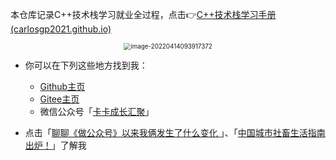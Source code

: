 本仓库记录C++技术栈学习就业全过程，点击👉[C++技术栈学习手册 (carlosgp2021.github.io)](https://carlosgp2021.github.io/r2BAT/#/)

<div align=center><img src="https://cdn.jsdelivr.net/gh/CARLOSGP2021/myFigures/img/202204140939464.png" alt="image-20220414093917372" style="zoom:70%;" /></div>

- 你可以在下列这些地方找到我：
  - [Github主页](https://github.com/CARLOSGP2021)
  - [Gitee主页](https://gitee.com/gp21)
  - 微信公众号「[卡卡成长汇聚](https://cdn.jsdelivr.net/gh/CARLOSGP2021/myFigures/img/202203291453021.png)」
  
- 点击「[聊聊《做公众号》以来我俩发生了什么变化 ](https://mp.weixin.qq.com/s/7g-udFr5KpgzbG0ly7IExw)」、「[中国城市社畜生活指南出炉！](https://mp.weixin.qq.com/s/nar9tAnjRjiTh8PMANz_EA)」了解我
